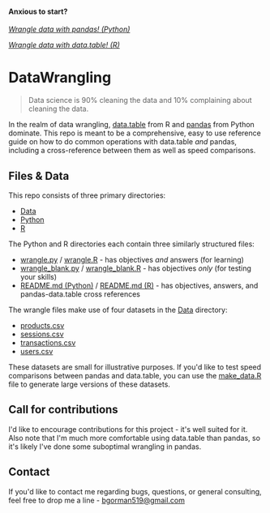 #### Anxious to start?
[*Wrangle data with pandas! (Python)*](https://github.com/ben519/DataWrangling/blob/master/Python/README.md)

[*Wrangle data with data.table! (R)*](https://github.com/ben519/DataWrangling/blob/master/R/README.md)

# DataWrangling

> Data science is 90% cleaning the data and 10% complaining about cleaning the data. 

In the realm of data wrangling, [data.table](https://github.com/Rdatatable/data.table) from R and [pandas](https://github.com/pydata/pandas) from Python dominate. This repo is meant to be a comprehensive, easy to use reference guide on how to do common operations with data.table *and* pandas, including a cross-reference between them as well as speed comparisons.

## Files & Data
This repo consists of three primary directories: 

- [Data](https://github.com/ben519/DataWrangling/tree/master/Data)
- [Python](https://github.com/ben519/DataWrangling/tree/master/Python)
- [R](https://github.com/ben519/DataWrangling/tree/master/R)

The Python and R directories each contain three similarly structured files: 

- [wrangle.py](https://github.com/ben519/DataWrangling/blob/master/Python/wrangle.py) / [wrangle.R](https://github.com/ben519/DataWrangling/blob/master/R/wrangle.R) - has objectives *and* answers (for learning)
- [wrangle_blank.py](https://github.com/ben519/DataWrangling/blob/master/Python/wrangle_blank.py) / [wrangle_blank.R](https://github.com/ben519/DataWrangling/blob/master/R/wrangle_blank.R)  - has objectives *only* (for testing your skills)
- [README.md (Python)](https://github.com/ben519/DataWrangling/blob/master/Python/README.md) / [README.md (R)](https://github.com/ben519/DataWrangling/blob/master/R/README.md) - has objectives, answers, and pandas-data.table cross references

The wrangle files make use of four datasets in the [Data](https://github.com/ben519/DataWrangling/tree/master/Data) directory: 

- [products.csv](https://github.com/ben519/DataWrangling/blob/master/Data/products.csv)
- [sessions.csv](https://github.com/ben519/DataWrangling/blob/master/Data/sessions.csv)
- [transactions.csv](https://github.com/ben519/DataWrangling/blob/master/Data/transactions.csv)
- [users.csv](https://github.com/ben519/DataWrangling/blob/master/Data/users.csv)

These datasets are small for illustrative purposes. If you'd like to test speed comparisons between pandas and data.table, you can use the [make_data.R](https://github.com/ben519/DataWrangling/blob/master/Data/make_data.R) file to generate large versions of these datasets.

## Call for contributions
I'd like to encourage contributions for this project - it's well suited for it. Also note that I'm much more comfortable using data.table than pandas, so it's likely I've done some suboptimal wrangling in pandas.

## Contact
If you'd like to contact me regarding bugs, questions, or general consulting, feel free to drop me a line - bgorman519@gmail.com
